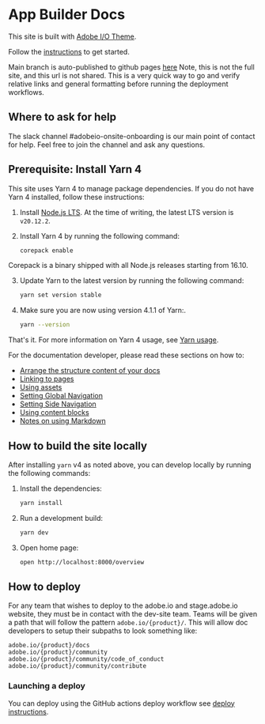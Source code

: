 # App Builder Docs

This site is built with [Adobe I/O Theme](https://github.com/adobe/gatsby-theme-aio).

Follow the [instructions](https://github.com/adobe/gatsby-theme-aio#getting-started) to get started.

Main branch is auto-published to github pages [here](https://adobedocs.github.io/app-builder/overview/)
Note, this is not the full site, and this url is not shared.  This is a very quick way to go and verify relative links and general formatting before running the deployment workflows.

## Where to ask for help

The slack channel #adobeio-onsite-onboarding is our main point of contact for help. Feel free to join the channel and ask any questions.

## Prerequisite: Install Yarn 4

This site uses Yarn 4 to manage package dependencies. If you do not have Yarn 4 installed, follow these instructions:

1. Install [Node.js LTS](https://nodejs.org/en/download/). At the time of writing, the latest LTS version is `v20.12.2`.
2. Install Yarn 4 by running the following command:

   ```bash
   corepack enable
   ```

Corepack is a binary shipped with all Node.js releases starting from 16.10.

3. Update Yarn to the latest version by running the following command:

   ```bash
   yarn set version stable
   ```

4. Make sure you are now using version 4.1.1 of Yarn:.

   ```bash
   yarn --version
   ```

That's it. For more information on Yarn 4 usage, see [Yarn usage](https://yarnpkg.com/getting-started/usage).

For the documentation developer, please read these sections on how to:

- [Arrange the structure content of your docs](https://github.com/adobe/gatsby-theme-aio#content-structure)
- [Linking to pages](https://github.com/adobe/gatsby-theme-aio#links)
- [Using assets](https://github.com/adobe/gatsby-theme-aio#assets)
- [Setting Global Navigation](https://github.com/adobe/gatsby-theme-aio#global-navigation)
- [Setting Side Navigation](https://github.com/adobe/gatsby-theme-aio#side-navigation)
- [Using content blocks](https://github.com/adobe/gatsby-theme-aio#jsx-blocks)
- [Notes on using Markdown](https://github.com/adobe/gatsby-theme-aio#writing-enhanced-markdown)

## How to build the site locally

After installing `yarn` v4 as noted above, you can develop locally by running the following commands:

1. Install the dependencies:

   ```bash
   yarn install
   ```

1. Run a development build:

   ```bash
   yarn dev
   ```

1. Open home page:

   ```bash
   open http://localhost:8000/overview
   ```

## How to deploy

For any team that wishes to deploy to the adobe.io and stage.adobe.io website, they must be in contact with the dev-site team. Teams will be given a path that will follow the pattern `adobe.io/{product}/`. This will allow doc developers to setup their subpaths to look something like:

```terminal
adobe.io/{product}/docs
adobe.io/{product}/community
adobe.io/{product}/community/code_of_conduct
adobe.io/{product}/community/contribute
```

### Launching a deploy

You can deploy using the GitHub actions deploy workflow see [deploy instructions](https://github.com/adobe/gatsby-theme-aio#deploy-to-azure-storage-static-websites).
